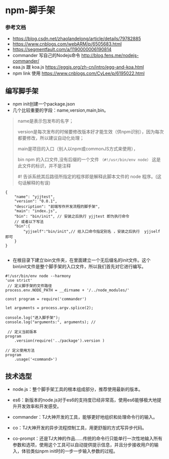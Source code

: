 # npm-脚手架
### 参考文档
* https://blog.csdn.net/zhaolandelong/article/details/79782885
* https://www.cnblogs.com/webARM/p/6505683.html
* https://segmentfault.com/a/1190000006190814
* commander 写自己的Nodejs命令  http://blog.fens.me/nodejs-commander/
* eaa.js  跟 koa.js https://eggjs.org/zh-cn/intro/egg-and-koa.html
* npm link  使用  https://www.cnblogs.com/CyLee/p/6195022.html



## 编写脚手架

* npm init创建一个package.json
* 几个比较重要的字段：name,version,main,bin。
> name是表示包发布的名字；
>
> version是每次发布的时候要修改版本好才能生效（供npm识别），因为每次都要修改，所以建议自动化处理；
>
> main是项目的入口（别人以npm或commonJS方式来使用），
>
> bin npm 的入口文件,没有后缀的一个文件 `（#!/usr/bin/env node）` 这是此文件的标识，并不是注释
>
> <span style="color:'red'"> #! 告诉系统其后路径所指定的程序即是解释此脚本文件的 node 程序。(这句话解释的有误)</span>
>

```
{
    "name": "yjjtest",
    "version": "0.0.1",
    "description": "前端写作开发流程的脚手架",
    "main": "index.js",
    "bin": "bin/init", // 安装之后执行 yjjtest 即为执行命令
    // 或者以下写法
    "bin":{
        "yjjself":"bin/init",// 给入口命令指定别名 ，安装之后执行  yjjself 即可
    }
}
    
```

* 在根目录下建立\bin文件夹，在里面建立一个无后缀名的init文件。这个bin\init文件是整个脚手架的入口文件，所以我们首先对它进行编写。

```
#!/usr/bin/env node --harmony
'use strict'
 // 定义脚手架的文件路径
process.env.NODE_PATH = __dirname + '/../node_modules/'

const program = require('commander')

let arguments = process.argv.splice(2);

console.log("进入脚手架");
console.log("arguments:", arguments); // 

 // 定义当前版本
program
    .version(require('../package').version )

// 定义使用方法
program
    .usage('<command>')
```
## 技术选型

* node.js：整个脚手架工具的根本组成部分，推荐使用最新的版本。

* es6：新版本的node.js对于es6的支持度已经非常高，使用es6能够极大地提升开发效率和开发感受。

* commander：TJ大神开发的工具，能够更好地组织和处理命令行的输入。

* co：TJ大神开发的异步流程控制工具，用更舒服的方式写异步代码。

* co-prompt：还是TJ大神的作品……传统的命令行只能单行一次性地输入所有参数和选项，使用这个工具可以自动提供提示信息，并且分步接收用户的输入，体验类似npm init时的一步一步输入参数的过程。



